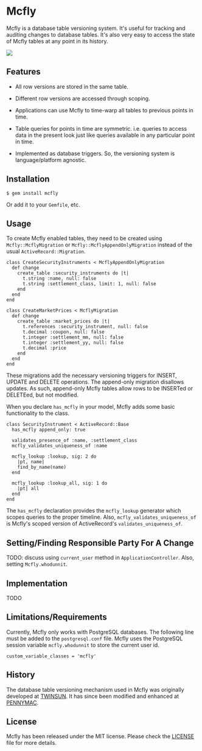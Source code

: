 # Mcfly

Mcfly is a database table versioning system.  It's useful for tracking
and auditing changes to database tables.  It's also very easy to
access the state of Mcfly tables at any point in its history.

![](http://i.imgur.com/IG77ww0.jpg)

## Features

* All row versions are stored in the same table.

* Different row versions are accessed through scoping.

* Applications can use Mcfly to time-warp all tables to previous
  points in time.

* Table queries for points in time are symmetric. i.e. queries to
  access data in the present look just like queries available in any
  particular point in time.

* Implemented as database triggers.  So, the versioning system is
  language/platform agnostic.

## Installation

    $ gem install mcfly

Or add it to your `Gemfile`, etc.

## Usage

To create Mcfly enabled tables, they need to be created using
`Mcfly::McflyMigration` or `Mcfly::McflyAppendOnlyMigration` instead
of the usual `ActiveRecord::Migration`.

    class CreateSecurityInstruments < McflyAppendOnlyMigration
      def change
        create_table :security_instruments do |t|
          t.string :name, null: false
          t.string :settlement_class, limit: 1, null: false
        end
      end
    end

    class CreateMarketPrices < McflyMigration
      def change
        create_table :market_prices do |t|
          t.references :security_instrument, null: false
          t.decimal :coupon, null: false
          t.integer :settlement_mm, null: false
          t.integer :settlement_yy, null: false
          t.decimal :price
        end
      end
    end

These migrations add the necessary versioning triggers for INSERT,
UPDATE and DELETE operations.  The append-only migration disallows
updates.  As such, append-only Mcfly tables allow rows to be INSERTed
or DELETEed, but not modified.

When you declare `has_mcfly` in your model, Mcfly adds some basic
functionality to the class.

    class SecurityInstrument < ActiveRecord::Base
      has_mcfly append_only: true

      validates_presence_of :name, :settlement_class
      mcfly_validates_uniqueness_of :name

      mcfly_lookup :lookup, sig: 2 do
        |pt, name|
        find_by_name(name)
      end

      mcfly_lookup :lookup_all, sig: 1 do
        |pt| all
      end
    end

The `has_mcfly` declaration provides the `mcfly_lookup` generator which scopes queries to the proper timeline.  Also, `mcfly_validates_uniqueness_of` is Mcfly's scoped version of ActiveRecord's `validates_uniqueness_of`.

## Setting/Finding Responsible Party For A Change
TODO: discuss using `current_user` method in `ApplicationController`. Also, setting `Mcfly.whodunnit`.

## Implementation

TODO

## Limitations/Requirements

Currently, Mcfly only works with PostgreSQL databases. The following
line must be added to the `postgresql.conf` file.  Mcfly uses the
PostgreSQL session variable `mcfly.whodunnit` to store the current
user id.

    custom_variable_classes = 'mcfly'

## History

The database table versioning mechanism used in Mcfly was originally
developed at [TWINSUN][]. It has since been modified and enhanced at
[PENNYMAC][].

## License

Mcfly has been released under the MIT license. Please check the
[LICENSE][] file for more details.

[license]: https://github.com/rubygems/rubygems.org/blob/master/MIT-LICENSE
[pennymac]: http://www.pennymacusa.com
[twinsun]: http://www.twinsun.com
